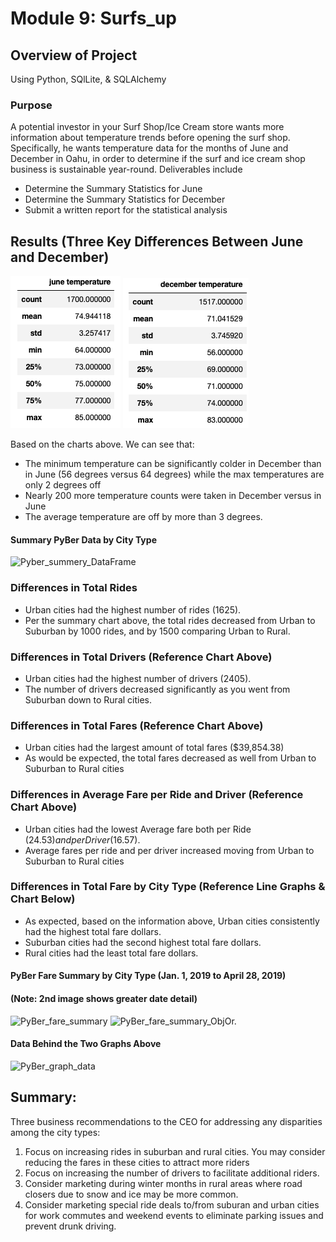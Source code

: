# Module 9: Surfs_up

## Overview of Project
Using Python, SQlLite, & SQLAlchemy

### Purpose
A potential investor in your Surf Shop/Ice Cream store wants more information about temperature trends before opening the surf shop. Specifically, he wants temperature data for the months of June and December in Oahu, in order to determine if the surf and ice cream shop business is sustainable year-round.  Deliverables include
* Determine the Summary Statistics for June
* Determine the Summary Statistics for December
* Submit a written report for the statistical analysis
 
## Results (Three Key Differences Between June and December)

![June_Temps](june_temp_stats.png) 
![December_Temps](december_temp_stats.png)

Based on the charts above.  We can see that:
* The minimum temperature can be significantly colder in December than in June (56 degrees versus 64 degrees) while the max temperatures are only 2 degrees off
* Nearly 200 more temperature counts were taken in December versus in June
* The average temperature are off by more than 3 degrees.

#### Summary PyBer Data by City Type
![Pyber_summery_DataFrame](analysis/PyBer_summary_analysis.png)

### Differences in Total Rides
* Urban cities had the highest number of rides (1625).
* Per the summary chart above, the total rides decreased from Urban to Suburban by 1000 rides, and by 1500 comparing Urban to Rural.

### Differences in Total Drivers (Reference Chart Above)
* Urban cities had the highest number of drivers (2405).
* The number of drivers decreased significantly as you went from Suburban down to Rural cities.

### Differences in Total Fares (Reference Chart Above)
* Urban cities had the largest amount of total fares ($39,854.38)
* As would be expected, the total fares decreased as well from Urban to Suburban to Rural cities

### Differences in Average Fare per Ride and Driver (Reference Chart Above)
* Urban cities had the lowest Average fare both per Ride ($24.53) and per Driver ($16.57).
* Average fares per ride and per driver increased moving from Urban to Suburban to Rural cities

### Differences in Total Fare by City Type (Reference Line Graphs & Chart Below)
* As expected, based on the information above, Urban cities consistently had the highest total fare dollars.
* Suburban cities had the second highest total fare dollars.
* Rural cities had the least total fare dollars.


#### PyBer Fare Summary by City Type (Jan. 1, 2019 to April 28, 2019)
#### (Note: 2nd image shows greater date detail)
![PyBer_fare_summary](analysis/PyBer_fare_summary.png)   ![PyBer_fare_summary_ObjOr.](analysis/PyBer_fare_summary_object_oriented.png)

#### Data Behind the Two Graphs Above
![PyBer_graph_data](analysis/PyBer_graph_data.png)



## Summary: 
Three business recommendations to the CEO for addressing any disparities among the city types:
1. Focus on increasing rides in suburban and rural cities.  You may consider reducing the fares in these cities to attract more riders
2. Focus on increasing the number of drivers to facilitate additional riders.
3. Consider marketing during winter months in rural areas where road closers due to snow and ice may be more common.
4. Consider marketing special ride deals to/from suburan and urban cities for work commutes and weekend events to eliminate parking issues and prevent drunk driving.

